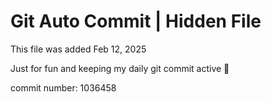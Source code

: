 # Git Auto Commit | Hidden File

This file was added Feb 12, 2025

Just for fun and keeping my daily git commit active 🤪

commit number: 1036458
